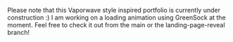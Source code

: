 Please note that this Vaporwave style inspired portfolio is currently under construction :) I am working on a loading animation using GreenSock at the moment. Feel free to check it out from the main or the landing-page-reveal branch!

